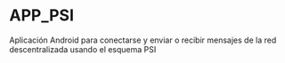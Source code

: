 # APP_PSI
Aplicación Android para conectarse y enviar o recibir mensajes de la red descentralizada usando el esquema PSI

